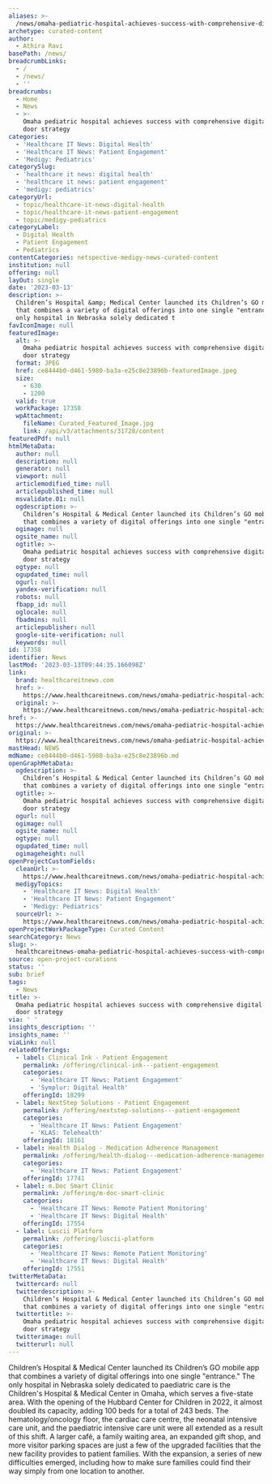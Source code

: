 ```yaml
---
aliases: >-
  /news/omaha-pediatric-hospital-achieves-success-with-comprehensive-digital-front-door-strategy
archetype: curated-content
author:
  - Athira Ravi
basePath: /news/
breadcrumbLinks:
  - /
  - /news/
  - ''
breadcrumbs:
  - Home
  - News
  - >-
    Omaha pediatric hospital achieves success with comprehensive digital front
    door strategy
categories:
  - 'Healthcare IT News: Digital Health'
  - 'Healthcare IT News: Patient Engagement'
  - 'Medigy: Pediatrics'
categorySlug:
  - 'healthcare it news: digital health'
  - 'healthcare it news: patient engagement'
  - 'medigy: pediatrics'
categoryUrl:
  - topic/healthcare-it-news-digital-health
  - topic/healthcare-it-news-patient-engagement
  - topic/medigy-pediatrics
categoryLabel:
  - Digital Health
  - Patient Engagement
  - Pediatrics
contentCategories: netspective-medigy-news-curated-content
institution: null
offering: null
layOut: single
date: '2023-03-13'
description: >-
  Children’s Hospital &amp; Medical Center launched its Children’s GO mobile app
  that combines a variety of digital offerings into one single "entrance." The
  only hospital in Nebraska solely dedicated t
favIconImage: null
featuredImage:
  alt: >-
    Omaha pediatric hospital achieves success with comprehensive digital front
    door strategy
  format: JPEG
  href: ce8444b0-d461-5980-ba3a-e25c8e23896b-featuredImage.jpeg
  size:
    - 630
    - 1200
  valid: true
  workPackage: 17358
  wpAttachment:
    fileName: Curated_Featured_Image.jpg
    link: /api/v3/attachments/31728/content
featuredPdf: null
htmlMetaData:
  author: null
  description: null
  generator: null
  viewport: null
  articlemodified_time: null
  articlepublished_time: null
  msvalidate.01: null
  ogdescription: >-
    Children’s Hospital & Medical Center launched its Children’s GO mobile app
    that combines a variety of digital offerings into one single "entrance."
  ogimage: null
  ogsite_name: null
  ogtitle: >-
    Omaha pediatric hospital achieves success with comprehensive digital front
    door strategy
  ogtype: null
  ogupdated_time: null
  ogurl: null
  yandex-verification: null
  robots: null
  fbapp_id: null
  oglocale: null
  fbadmins: null
  articlepublisher: null
  google-site-verification: null
  keywords: null
id: 17358
identifier: News
lastMod: '2023-03-13T09:44:35.166098Z'
link:
  brand: healthcareitnews.com
  href: >-
    https://www.healthcareitnews.com/news/omaha-pediatric-hospital-achieves-success-comprehensive-digital-front-door-strategy
  original: >-
    https://www.healthcareitnews.com/news/omaha-pediatric-hospital-achieves-success-comprehensive-digital-front-door-strategy
href: >-
  https://www.healthcareitnews.com/news/omaha-pediatric-hospital-achieves-success-comprehensive-digital-front-door-strategy
original: >-
  https://www.healthcareitnews.com/news/omaha-pediatric-hospital-achieves-success-comprehensive-digital-front-door-strategy
mastHead: NEWS
mdName: ce8444b0-d461-5980-ba3a-e25c8e23896b.md
openGraphMetaData:
  ogdescription: >-
    Children’s Hospital & Medical Center launched its Children’s GO mobile app
    that combines a variety of digital offerings into one single "entrance."
  ogtitle: >-
    Omaha pediatric hospital achieves success with comprehensive digital front
    door strategy
  ogurl: null
  ogimage: null
  ogsite_name: null
  ogtype: null
  ogupdated_time: null
  ogimageheight: null
openProjectCustomFields:
  cleanUrl: >-
    https://www.healthcareitnews.com/news/omaha-pediatric-hospital-achieves-success-comprehensive-digital-front-door-strategy
  medigyTopics:
    - 'Healthcare IT News: Digital Health'
    - 'Healthcare IT News: Patient Engagement'
    - 'Medigy: Pediatrics'
  sourceUrl: >-
    https://www.healthcareitnews.com/news/omaha-pediatric-hospital-achieves-success-comprehensive-digital-front-door-strategy
openProjectWorkPackageType: Curated Content
searchCategory: News
slug: >-
  healthcareitnews-omaha-pediatric-hospital-achieves-success-with-comprehensive-digital-front-door-strategy
source: open-project-curations
status: ''
sub: brief
tags:
  - News
title: >-
  Omaha pediatric hospital achieves success with comprehensive digital front
  door strategy
via: ' '
insights_description: ''
insights_name: ''
viaLink: null
relatedOfferings:
  - label: Clinical Ink - Patient Engagement
    permalink: /offering/clinical-ink---patient-engagement
    categories:
      - 'Healthcare IT News: Patient Engagement'
      - 'Symplur: Digital Health'
    offeringId: 18299
  - label: NextStep Solutions - Patient Engagement
    permalink: /offering/nextstep-solutions---patient-engagement
    categories:
      - 'Healthcare IT News: Patient Engagement'
      - 'KLAS: Telehealth'
    offeringId: 18161
  - label: Health Dialog - Medication Adherence Management
    permalink: /offering/health-dialog---medication-adherence-management
    categories:
      - 'Healthcare IT News: Patient Engagement'
    offeringId: 17741
  - label: m.Doc Smart Clinic
    permalink: /offering/m-doc-smart-clinic
    categories:
      - 'Healthcare IT News: Remote Patient Monitoring'
      - 'Healthcare IT News: Digital Health'
    offeringId: 17554
  - label: Luscii Platform
    permalink: /offering/luscii-platform
    categories:
      - 'Healthcare IT News: Remote Patient Monitoring'
      - 'Healthcare IT News: Digital Health'
    offeringId: 17551
twitterMetaData:
  twittercard: null
  twitterdescription: >-
    Children’s Hospital & Medical Center launched its Children’s GO mobile app
    that combines a variety of digital offerings into one single "entrance."
  twittertitle: >-
    Omaha pediatric hospital achieves success with comprehensive digital front
    door strategy
  twitterimage: null
  twitterurl: null
---
```

<p>Children’s Hospital &amp; Medical Center launched its Children’s GO mobile app that combines a variety of digital offerings into one single "entrance." The only hospital in Nebraska solely dedicated to paediatric care is the Children's Hospital &amp; Medical Center in Omaha, which serves a five-state area. With the opening of the Hubbard Center for Children in 2022, it almost doubled its capacity, adding 100 beds for a total of 243 beds. The hematology/oncology floor, the cardiac care centre, the neonatal intensive care unit, and the paediatric intensive care unit were all extended as a result of this shift. A larger café, a family waiting area, an expanded gift shop, and more visitor parking spaces are just a few of the upgraded facilities that the new facility provides to patient families. With the expansion, a series of new difficulties emerged, including how to make sure families could find their way simply from one location to another.</p>